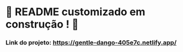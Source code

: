 # :construction: README customizado em construção ! :construction:
### Link do projeto: https://gentle-dango-405e7c.netlify.app/
